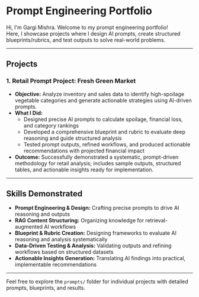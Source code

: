 # Prompt Engineering Portfolio

Hi, I'm Gargi Mishra. Welcome to my prompt engineering portfolio!  
Here, I showcase projects where I design AI prompts, create structured blueprints/rubrics, and test outputs to solve real-world problems.

---

## Projects

### 1. Retail Prompt Project: Fresh Green Market
- **Objective:** Analyze inventory and sales data to identify high-spoilage vegetable categories and generate actionable strategies using AI-driven prompts.  
- **What I Did:**  
  - Designed precise AI prompts to calculate spoilage, financial loss, and category rankings  
  - Developed a comprehensive blueprint and rubric to evaluate deep reasoning and guide structured analysis  
  - Tested prompt outputs, refined workflows, and produced actionable recommendations with projected financial impact  
- **Outcome:** Successfully demonstrated a systematic, prompt-driven methodology for retail analysis; includes sample outputs, structured tables, and actionable insights ready for implementation.

---

## Skills Demonstrated
- **Prompt Engineering & Design:** Crafting precise prompts to drive AI reasoning and outputs  
- **RAG Content Structuring:** Organizing knowledge for retrieval-augmented AI workflows  
- **Blueprint & Rubric Creation:** Designing frameworks to evaluate AI reasoning and analysis systematically  
- **Data-Driven Testing & Analysis:** Validating outputs and refining workflows based on structured datasets  
- **Actionable Insights Generation:** Translating AI findings into practical, implementable recommendations

---

Feel free to explore the `prompts/` folder for individual projects with detailed prompts, blueprints, and results.
